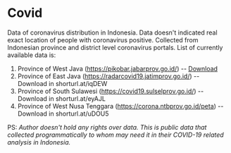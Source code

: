 # Covid
Data of coronavirus distribution in Indonesia. Data doesn't indicated real exact location of people with coronavirus positive. Collected from Indonesian province and district level coronavirus portals. List of currently available data is:
1. Province of West Java (https://pikobar.jabarprov.go.id/) -- [Download](https://shorturl.at/dpwQ6)
2. Province of East Java (https://radarcovid19.jatimprov.go.id/) -- Download in shorturl.at/iqDEW
3. Province of South Sulawesi (https://covid19.sulselprov.go.id/) -- Download in shorturl.at/eyAJL
4. Province of West Nusa Tenggara (https://corona.ntbprov.go.id/peta) -- Download in shorturl.at/uDOU5

PS: *Author doesn't hold any rights over data. This is public data that collected programmatically to whom may need it in their COVID-19 related analysis in Indonesia.*
